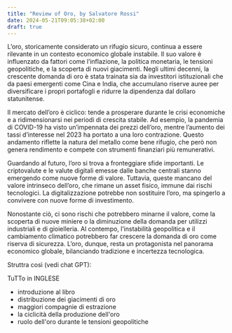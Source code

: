 ```yaml
---
title: "Review of Oro, by Salvatore Rossi"
date: 2024-05-21T09:05:38+02:00
draft: true
---
```


L’oro, storicamente considerato un rifugio sicuro, continua a essere rilevante in un contesto economico globale instabile. Il suo valore è influenzato da fattori come l’inflazione, la politica monetaria, le tensioni geopolitiche, e la scoperta di nuovi giacimenti. Negli ultimi decenni, la crescente domanda di oro è stata trainata sia da investitori istituzionali che da paesi emergenti come Cina e India, che accumulano riserve auree per diversificare i propri portafogli e ridurre la dipendenza dal dollaro statunitense.

Il mercato dell’oro è ciclico: tende a prosperare durante le crisi economiche e a ridimensionarsi nei periodi di crescita stabile. Ad esempio, la pandemia di COVID-19 ha visto un’impennata dei prezzi dell’oro, mentre l’aumento dei tassi d’interesse nel 2023 ha portato a una loro contrazione. Questo andamento riflette la natura del metallo come bene rifugio, che però non genera rendimento e compete con strumenti finanziari più remunerativi.

Guardando al futuro, l’oro si trova a fronteggiare sfide importanti. Le criptovalute e le valute digitali emesse dalle banche centrali stanno emergendo come nuove forme di valore. Tuttavia, queste mancano del valore intrinseco dell’oro, che rimane un asset fisico, immune dai rischi tecnologici. La digitalizzazione potrebbe non sostituire l’oro, ma spingerlo a convivere con nuove forme di investimento.

Nonostante ciò, ci sono rischi che potrebbero minarne il valore, come la scoperta di nuove miniere o la diminuzione della domanda per utilizzi industriali e di gioielleria. Al contempo, l’instabilità geopolitica e il cambiamento climatico potrebbero far crescere la domanda di oro come riserva di sicurezza. L’oro, dunque, resta un protagonista nel panorama economico globale, bilanciando tradizione e incertezza tecnologica.

Struttra così (vedi chat GPT):

TuTTo in INGLESE
- introduzione al libro
- distribuzione dei giacimenti di oro
- maggiori compagnie di estrazione
- la ciclicità della produzione dell'oro
- ruolo dell'oro durante le tensioni geopolitiche

